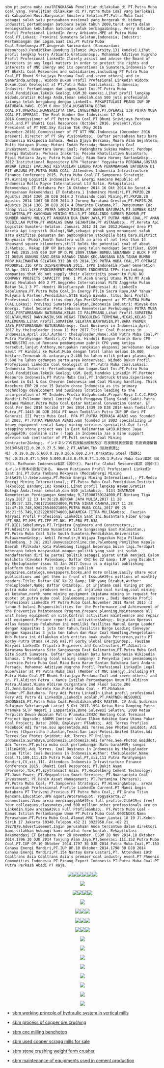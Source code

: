 
```
sbm pt putra muba coalRINGKASAN Penelitian dilakukan di PT.Putra Muba Coal yang. Penelitian dilakukan di PT.Putra Muba Coal yang berlokasi di Kabupaten Musi.Banyuasin Sumatera Selatan.PT.Putra Muba Coal sebagai salah satu perusahaan nasional yang bergerak di bidang indusstri pertambangan batubara sejak tahun 2008,turut serta dalam meningkatkan kebutuhan batubara untuk berbagai&nbsp;. Verry Arbianto Profil Profesional LinkedIn Verry Arbianto.MPE at Putra Muba Coal.PT.Lokasi: Provinsi Sumatera Selatan,Indonesia; Industri: Pertambangan dan Logam.Saat Ini.PT Putra Muba Coal.Sebelumnya.PT.Anugerah Sanimardani (Sanimardani Resources).Pendidikan.Bandung Islamic University.131 koneksi.Lihat profil lengkap Verry Arbianto.Gratis&nbsp;. Mohammad Aditiyan Nugroho Profil Profesional LinkedIn Closely assist and advise the Board of Directors in any legal matters in order to protect the rights and interests of MNC Energy and its operations in Sumatera,Indonesia for PT Bhakti Coal Resources and subsidiaries,including PT Putra Muba Coal,PT Bhumi Sriwijaya Perdana Coal and seven others) and in Samarinda,&nbsp;. Widodo Dukun Profil Profesional LinkedIn Widodo Dukun.Coal Geologist at PT.Putra Muba Coal.Lokasi: Indonesia; Industri: Pertambangan dan Logam.Saat Ini.PT.Putra Muba Coal.Pendidikan.Teknik Geologi UGM.30 koneksi.Lihat profil lengkap Widodo.Gratis! Kolega Anda,teman sekolah,dan 500 juta profesional lainnya telah bergabung dengan LinkedIn. REKAPITULASI PEANG IUP OP BATUBARA YANG. ESDM 6 Nov 2014.NUSANTARA BERAU COAL,PT.OPERASI.NUANSACIPTA COAL INVESTMENT,PT.OPERASI 139 PUTRA MUBA COAL,PT.OPERASI. The Real Number One Indovision 17 Okt 2016.Commissioner of PT Putra Muba Coal.PT Bhumi Sriwijaya Perdana Coal,and.PT Bhakti Coal Resources (October 2016. present),Vice President of PT MNC.Sky Vision Tbk (May 2016 November.2016),Commissioner of PT OTT MNC.Indonesia (December 2016 present).Director of PT Sky Vision&nbsp;. Daftar perusahaan batu bara Indonesia Wikipedia bahasa. Media Djaya Bersama; Muara Alam Sejahtera; Multi Harapan Utama; Muturi Indah Persada; Nuansacipta Coal Investment; Nusantara Berau Coal; Padangbara Sukses Makmur; Pendopo Energi Batubara; Perkasa Inakerta; Pesona Khatulistiwa Nusantara; Pipit Mutiara Jaya; Putra Muba Coal; Riau Bara Harum; Santan&nbsp;. 2012 Institutional Repository UPN "Veteran" Yogyakarta PERDANA,GOSTAB AKBAR (2012) EVALUASI KESTABILAN LERENG PADA PENAMBANGAN BATUBARA DI PIT ARJUNA PT.PUTRA MUBA COAL. Attendees Indonesia Infrastructure Finance Conference 2015. Putra Muba Coal PT.Sampoerna Strategic PT.Winning Logistik Indonesia Puri Energi Kencana Republic of Indonesia Rolls Royce International Ltd Salim. Rekapitulasi Rekomendasi ET Batubara Per 16 Oktober 2014 16 Okt 2014.No Surat.A Perusahaan Rekomendasi ET Batubara.1 Indominco Mandiri,PT.PKP2B.20 Agustus 2014 1366 30 DJB 2014.2 Trubaindo Coal Mining,PT.PKP2B.20 Agustus 2014 1367 30 DJB 2014.3 Jorong Barutama Greston,PT.PKP2B.20 Agustus 2014 1368 30 DJB 2014.4 Bharinto Ekatama,PT. Pengumuman Cnc Tahap Viii Scribd PUTRA SARKO MINING,PT SEMEN BATURAJA,PT SUMBER KIAT SEJAHTERA,PT KASONGAN MINING MILLS,PT DEKALINDO SUMBER MAKMUR,PT SUMBER WAHYU MULYO,PT ANUGRAH DUA ENAM JAYA,PT PUTRA MUBA COAL,PT AMAN TOEBILLAH PUTRA,PT ANDALAS BARA SEJAHTERA,PT ASTA&nbsp;. PT.Kereta Api Logistik Sumatera Selatan: Januari 2012 31 Jan 2012.Manager Area PT Kereta Api Logistik (Kalog),RAM,sebagai pihak yang menangani salah satu aktifitas pemuatan dan pembongkaran stockpile batu bara.District Banyuasin (Muba),South Sumatera with an area of ​​not less than 14 thousand square kilometers,still holds the potential coal of about 3.4&nbsp;. Rekap IUP OP Batubara yang telah mendapat Sertifikat. ESDM 24 Feb 2015.545 059 IUP OP D.PE 2009.TANAH BUMBU.SEBAMBAN 2 BLOK F RT II DUSUN GUNUNG SARI.DESA KARANG INDAH KEC.ANGSANA KAB.TANAH BUMBU PROV.KALIMANTAN SELATAN.332 Bb 03 2014.139 PUTRA MUBA COAL,PT.OPERASI PRODUKSI.316 KPTS DISPERTAMBEN 2011. IPPs Indonesia Power Generation 18 Apr 2011.IPP PROCUREMENT PROCESSES INDONESIA IPPs (including companies that do not supply their electricity power to PLN) NO COMPANY PROJECTS CAPACITY (MW) 1 PT.Aceh Energi Utama PLTU MT Aceh Barat Meulaboh 400 2 PT.Anggreko International PLTG Anggreko Pulau Batam 34,1 3 PT. Hendri Oktafiansyah (Indonesia) di LinkedIn Sebelumnya.PT.Putra Muba Coal,In Energy PT.In Sacra Raya,KAP Yanuar Mulyana & Partner.Pendidikan.STIE Widya Wiwaha. titus doni Profil Profesional LinkedIn titus doni.Spv.Port&Shipment at PT.PUTRA MUBA COAL.Lokasi: Provinsi Sumatera Selatan,Indonesia Industri: Minyak dan Energi. Tabel Sebaran Peta Sebaran Kementerian Perhubungan PUTRA MUBA COAL,PERTAMBANGAN BATUBARA,KELAS II PALEMBANG,Lihat Profil.SUMATERA SELATAN,MUSI BANYUASIN,SKK MIGAS TENGGULENG TERMINAL,MIGAS,KELAS II PALEMBANG,Lihat Profil.SUMATERA SELATAN,BANYUASIN,PT.BARA PAGMER JAYA,PERTAMBANGAN BATUBARA&nbsp;. Coal Business in Indonesia,April 2017 by the1uploader issuu 11 Mar 2017.Title: Coal Business in Indonesia,April 2017,Author: the1uploader,Name:.KSU Putra Muba Coal,PT Putra Parahyangan Mandiri,CV Putra. Hindoli Bangun Pabrik Baru CPO mmINDUSTRI.co.id Rencana pembangunan pabrik CPO yang ketiga tersebut,lanjut Anthony,merupakan rangkaian ekspansi perkebunan kelapa sawit PT Hindoli ke Mukut,Muba dengan total lahan seluas 16.000 hektare.Termasuk di antaranya 2.400 ha lahan milik petani plasma,dan 5.600 ha lahan cadangan serta area konservasi. Widodo Dukun Profil Profesional LinkedIn Coal Geologist at PT.Putra Muba Coal.Lokasi: Indonesia Industri: Pertambangan dan Logam.Saat Ini.PT.Putra Muba Coal.Pendidikan.Teknik Geologi UGM. Dedi Handoko LinkedIn PT.Partner Resource Indonesia,PT Putra Muba Coal,PT.Indotruck Utama.Experience worked in Oil & Gas Chevron Indonesia and Coal Mining handling. Thick Brochure ERP 20 nov 15 DataOn chose Indonesia as its primary technology development and business location leading to the incorporation of PT Indodev.Prodia Widyahusada.Propan Raya I.C.C.PSKD Mandiri.Pullmann Hotel Central Park.Punggawa Elang Sandi Sakti.Putra Kelana Makmur.Putra Muba Coal.Qatar National Convention Center. ET Coal Per Dec 2014 Scribd 17 Des 2014.1439 30 DJB 2014 Aman Toebillah Putra,PT.1445 30 DJB 2014 PT Aman Toebillah Putra IUP OP dari PT Generasi III Putra Muba Coal. PPA PT.PUTRA PERKASA ABADI was founded in 2002. PT.PUTRA PERKASA ABADI.was founded in 2002 specializing in heavy equipment rental &amp; mining services specialist.Our first stepping stone project was in East Kalimantan &#39;Kideco Jaya Agung&#39; coalmine site ( top5 in Indonesia )as a mine support service sub contractor of PT.Full service Coal Mining Contractor2&nbsp;. インドネシアの石炭輸出規制及び 石炭開発状況調査 石炭資源情報 2013年6月7日.0.20.0.27.5.900.2.PT.ANTAM.Tbk（鉱物資源公社）.0.19.0.28.6.600.0.19.0.26.6.600.2.PT.Krakatau Steel（製鉄公社）.0.35.0.47.4.500 5.000.0.33.0.49.0.74.1.00.1.Putra Muba Coal鉱区（図中③）、Madhucon Indonesia鉱区（図中④）、Pacific Global Resoures鉱区（図中⑤）もイ.ンド資本の炭鉱である。 Wawan Rustiawan Profil Profesional LinkedIn Saat Ini.PT.Duta Tambang Rekayasa (MedcoEnergi Mining Int&#39;l).Sebelumnya.PT.Medco Energi Mining International,; PT.Medco Energi Mining International,; PT.Putra Muba Coal.Pendidikan.Institut Teknologi Bandung.103 koneksi.Lihat profil lengkap Wawan.Gratis! Kolega Anda,teman sekolah,dan 500 juta&nbsp;. 5134 INATRADE Kementerian Perdagangan Kemendag 9,715900759124000,PT.Bintang Tiga Jaya,2017 12 13 14:38:28.BERKAH JAYA MULIA,2017 11 28 15:05:57.125,740172168034000,PUTRA SINAR CAHAYA,2017 11 28 14:47:19.748,026225540021000,PUTRA MUBA COAL,2017 09 25 16:21:55.749,012222030734000,BARAMEGA CITRA MULIA&nbsp;. Fauzian Haryadi Profil Profesional LinkedIn Saat Ini.Nusantara Fiber Group (PT.SBA PT.MPS PT.IFP PT.NKL PT.PBA PT.BJA PT.BIE).Sebelumnya.PT.Tripatra Engineers and Constructors,; PT.Adimitra Baratama Nusantara Site Sangasanga East Kalimantan,; PT.Putra Muba Coal Site South Sumatera.Pendidikan.Universitas Mulawarman&nbsp;. Ambil Formulir,H Wijaya Tegaskan Maju Pilkada Palembang. 3 Jul 2017.Banyuasinonline.com,Palembang Pemilihan Kepala Daerah (Pilkada) Kota Palembang tinggal beberapa bulan lagi.Terdapat beberapa tokoh masyarakat maupun politik yang saat ini sudah mendaftarkan diri ke partai politik sebagai syarat untuk menjadi Calon Walikota (Cawako) Palembang. Daftar CNC ke 22 &amp; IUP yang Dicabut by the1uploader issuu 31 Jan 2017.Issuu is a digital publishing platform that makes it simple to publish magazines,catalogs,newspapers,books,and more online.Easily share your publications and get them in front of Issuu&#39;s millions of monthly readers.Title: Daftar CNC ke 22 &amp; IUP yang Dicabut,Author: the1uploader,Name: Daftar CNC&nbsp;. pt injatama coal mining pt pmc putra muba coal produsen mesin … pt injatama coal mining,coal mining at ketahun,north home mining equipment injatama mining in request for quote: pt.putra muba coal [palembang,sumatera … Dedi Handoko Profil Profesional LinkedIn PT Putra Muba Coal.November 2011 Maret 2015 (3 tahun 5 bulan).Responsibilities for the Performance and Achievement of the Preventive Maintenance Program.Prepare planning,Maintenance all unit heavy equipment on site,Control activities maintenance and repair all equipment.Prepare report all activities&nbsp;. Kegiatan Operasi Atlas Resources Pelabuhan ini memiliki fasilitas Manual Barge Loader dengan kapasitas 1 juta ton tahun,fasilitas Barge Loading Conveyor dengan kapasitas 3 juta ton tahun dan Main Coal Handling.Pengelolaan Hub Mutara ini dilakukan oleh entitas anak usaha Perseroan,yaitu PT Gorby Putra Utama (4.395 Ha),PT Gorby Global Energi&nbsp;. Fauzian Haryadi LinkedIn Tripatra Engineers and Constructors,PT.Adimitra Baratama Nusantara Site Sangasanga East Kalimantan,PT.Putra Muba Coal Site South Sumatera. Daftar perusahaan batu bara Indonesia Wikipedia bahasa. 1 Penambang (coal mining company) 2 Penyedia jasa penambangan (service.Putra Muba Coal Riau Bara Harum Santan Batubara Sari Andara Persada. Mohammad Aditiyan Nugroho Profil Profesional LinkedIn Legal Supervisor at PT Putra Muba Coal (Member of MNC Energy).including PT Putra Muba Coal,PT Bhumi Sriwijaya Perdana Coal and seven others) and in. PT.Aldiron Petra ‹ Kamus Istilah Pertambangan Umum PT.Aldiron Petra.Alamat.Wisma Aldiron Dirgantara 2nd Floor Suite 200 Jl.Jend.Gatot Subroto Kav.Putra Muba Coal · PT.Mahakam Sumber.PT.Batubara. Fery Adi Putra LinkedIn Lihat profil profesional Fery Adi Putra di LinkedIn.LinkedIn adalah.PT.PARTNER RESOURCE INDONESIA,PT.Putra Muba Coal.Pendidikan.AMIK MASTER. CV Andi Sudirman Sulaiman Sukriansyah Latief 5 Okt 2017.1994 Ketua Bina Damping Putra Pramuka SLTP Negeri 1 Lappariaja,Bone Sulawesi Selatan; 2000 Ketua Terpilih Dewan Ambalan Putra Pramuka.3842C Bontang Coal Terminal Project Upgrade; $80MM Contract Value Ilham Habibie Bara Utama Pakar Coal Project; Date: 2008; Employer: PT&nbsp;. Adi Torres Profiles Facebook Adi Torres.sou aposentada.Adi Torres.See Photos &middot; Adi Torres (Chparritha ).Austin,Texas.San Luis Potosi.United States.Adi Torres.See Photos &middot; Adi Torres.PT Philips Indonesia.Surabaya,Indonesia.Indonesia.Adi Torres.See Photos &middot; Adi Torres.PT.putra muba coal pertambangan Batu bara&#39; sungai lilin&#39;.Adi Torres. Coal Business in Indonesia by the1uploader issuu Title: Coal Business in Indonesia,Author: the1uploader,Name: Coal.71,109,111,125 Putra Muba Coal,PT,xii,111 Putra Parahyangan Mandiri,CV,xii,111. Attendees Indonesia Infrastructure Finance Conference 2015. Bhakti Coal Resources; PT.Bukit Asam (Persero),Tbk.PT.Ezytransact Asia; PT.Heidelberg Cement Technology; PT.Jawa Power; PT.Megapolitan Smart Services; PT.Nuansacipta Coal Investment; PT.Panin Asset Management; PT.Pertamina (Persero); PT.Putra Muba Coal; PT.Sampoerna Strategic; PT.Winning&nbsp;. areza merdiansyah Professional Profile LinkedIn Current.PT Mandi Angin Batubara PT Thriveni.Previous.PT Putra Muba Coal,; PT Graha Titan Kencana.Education.UPN &quot;Veteran&quot; Yogyakarta.27 connections.View areza merdiansyah&#39;s full profile.It&#39;s free! Your colleagues,classmates,and 500 million other professionals are on LinkedIn.View areza&#39;s Full Profile&nbsp;. PT.Putra Muba Coal ‹ Kamus Istilah Pertambangan Umum PT.Putra Muba Coal.000INDEX.Nama Perusahaan.PT.Putra Muba Coal.Alamat.MNC Tower,Lantai 18 19 Jl.Kebon Sirih 17 Jakarta 10340.Telepon.+62 21 3922950.Fax.+62 21 3927879.Advertisement.Ingin perusahaan Anda tercantum dalam direktori kami,silahkan hubungi kami melalui form kontak. Rekapitulasi Rekomendasi ET Batubara Per 28 November. ESDM 28 Nov 2014.10 Oktober 2014.1796 30 DJB 2014 Tanjung Alam Jaya,PT.Generasi III.152 Putra Muba Coal,PT.IUP OP.10 Oktober 2014.1797 30 DJB 2014 Putra Muba Coal,PT.153 Cahaya Energi Mandiri,PT.IUP OP.10 Oktober 2014.1798 30 DJB 2014 Cahaya Energi Mandiri,PT.154 Nantoy Bara Lestari,PT. Attendees 19th Coaltrans Asia Coaltrans Asia's premier coal industry event.PT Phoenix Commodities Indonesia PT Pinang Export Indonesia PT Putra Muba Coal PT Putra Perkasa Abadi PT Raja. 
```

<div align="center">
  
<a rel="nofollow" href="https://m.shibang-china.com?f=github&k=sbm+pt+putra+muba+coal"><img src="https://static.shibang-china.com/en/l.png"></a><img src="https://static.shibang-china.com/en/hw.png"><a rel="nofollow" href="https://m.shibang-china.com/product/?f=github&k=sbm+pt+putra+muba+coal"><img src="https://static.shibang-china.com/en/p.png"></a><a rel="nofollow" href="https://m.shibang-china.com/cases/?f=github&k=sbm+pt+putra+muba+coal"><img src="https://static.shibang-china.com/en/c.png"></a><a rel="nofollow" href="https://m.shibang-china.com/news/?f=github&k=sbm+pt+putra+muba+coal"><img src="https://static.shibang-china.com/en/n.png"></a><a rel="nofollow" href="https://m.shibang-china.com?f=github&k=sbm+pt+putra+muba+coal"><img src="https://static.shibang-china.com/en/m.png"></a>

<a rel="nofollow" href="https://m.shibang-china.com/product/?f=github&k=sbm+pt+putra+muba+coal"><img src="https://static.shibang-china.com/en/b.jpg"></a>
  
<a rel="nofollow" href="https://m.shibang-china.com/solution-aggregate.html?f=github&k=sbm+pt+putra+muba+coal"><img src="https://static.shibang-china.com/en/a.jpg"></a><a rel="nofollow" href="https://m.shibang-china.com/solution-mine.html?f=github&k=sbm+pt+putra+muba+coal"><img src="https://static.shibang-china.com/en/m.jpg"></a><a rel="nofollow" href="https://m.shibang-china.com/solution-mill.html?f=github&k=sbm+pt+putra+muba+coal"><img src="https://static.shibang-china.com/en/g.jpg"></a><a rel="nofollow" href="https://m.shibang-china.com/solution-epc.html?f=github&k=sbm+pt+putra+muba+coal"><img src="https://static.shibang-china.com/en/e.jpg"></a>

<a rel="nofollow" href="https://m.shibang-china.com/product/?f=github&k=sbm+pt+putra+muba+coal"><img src="https://static.shibang-china.com/en/a-p.png"></a>

<a rel="nofollow" href="https://m.shibang-china.com/product/crusher/c6x.html?f=github&k=sbm+pt+putra+muba+coal"><img src="https://static.shibang-china.com/en/j.jpg"></a><a rel="nofollow" href="https://m.shibang-china.com/product/crusher/ci5x.html?f=github&k=sbm+pt+putra+muba+coal"><img src="https://static.shibang-china.com/en/i.jpg"></a><a rel="nofollow" href="https://m.shibang-china.com/product/crusher/hst.html?f=github&k=sbm+pt+putra+muba+coal"><img src="https://static.shibang-china.com/en/c.jpg"></a>

<a rel="nofollow" href="https://m.shibang-china.com/product/mill/mtw.html?f=github&k=sbm+pt+putra+muba+coal"><img src="https://static.shibang-china.com/en/mtw.jpg"></a><a rel="nofollow" href="https://m.shibang-china.com/product/mill/scm.html?f=github&k=sbm+pt+putra+muba+coal"><img src="https://static.shibang-china.com/en/scm.jpg"></a><a rel="nofollow" href="https://m.shibang-china.com/product/mill/lm.html?f=github&k=sbm+pt+putra+muba+coal"><img src="https://static.shibang-china.com/en/lm.jpg"></a>

<a rel="nofollow" href="https://m.shibang-china.com/product/sand/vsi6x.html?f=github&k=sbm+pt+putra+muba+coal"><img src="https://static.shibang-china.com/en/6x.jpg"></a><a rel="nofollow" href="https://m.shibang-china.com/product/sand/vu.html?f=github&k=sbm+pt+putra+muba+coal"><img src="https://static.shibang-china.com/en/vu.jpg"></a><a rel="nofollow" href="https://m.shibang-china.com/product/mobile/klun.html?f=github&k=sbm+pt+putra+muba+coal"><img src="https://static.shibang-china.com/en/k.jpg"></a>

<a rel="nofollow" href="https://m.shibang-china.com/cases/?f=github&k=sbm+pt+putra+muba+coal"><img src="https://static.shibang-china.com/en/case.png"></a>

<a rel="nofollow" href="https://m.shibang-china.com/cases/aggregate/202.html?f=github&k=sbm+pt+putra+muba+coal"><img src="https://static.shibang-china.com/en/c-1.jpg"></a>

<a rel="nofollow" href="https://m.shibang-china.com/cases/aggregate/203.html?f=github&k=sbm+pt+putra+muba+coal"><img src="https://static.shibang-china.com/en/c-2.jpg"></a>

<a rel="nofollow" href="https://m.shibang-china.com/cases/mill/123.html?f=github&k=sbm+pt+putra+muba+coal"><img src="https://static.shibang-china.com/en/c-3.jpg"></a>

<a rel="nofollow" href="https://m.shibang-china.com/contact_us.html?f=github&k=sbm+pt+putra+muba+coal"><img src="https://static.shibang-china.com/en/contact.png"></a>

<a rel="nofollow" href="https://swt.shibang-china.com/?f=github&k=sbm+pt+putra+muba+coal"><img src="https://static.shibang-china.com/en/chat.png"></a>

<a rel="nofollow" href="https://whatsapp.shibangsoft.com/WhatsApp.php?f=github&k=sbm+pt+putra+muba+coal"><img src="https://static.shibang-china.com/en/whatsapp.png"></a>

<a rel="nofollow" href="https://m.shibang-china.com/?f=github&k=sbm+pt+putra+muba+coal"><img src="https://static.shibang-china.com/en/website.png"></a>

</div>


* [sbm working princple of hydraulic system in vertical mills](sbm%20working%20princple%20of%20hydraulic%20system%20in%20vertical%20mills.md)

* [sbm process of copper ore crushing](sbm%20process%20of%20copper%20ore%20crushing.md)

* [sbm cnc milling benchotop](sbm%20cnc%20milling%20benchotop.md)

* [sbm used cooper scragg mills for sale](sbm%20used%20cooper%20scragg%20mills%20for%20sale.md)

* [sbm stone crushing weight form crusher](sbm%20stone%20crushing%20weight%20form%20crusher.md)

* [sbm maintenance of equipments used in cement production](sbm%20maintenance%20of%20equipments%20used%20in%20cement%20production.md)